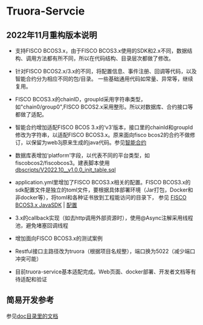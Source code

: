 # Truora-Servcie

## 2022年11月重构版本说明


* 支持FISCO BCOS3.x，由于FISCO BCOS3.x使用的SDK和2.x不同，数据结构、调用方法都有所不同，所以在代码结构、目录层次都做了修改。

* 针对FISCO BCOS2.x/3.x的不同，将配置信息、事件注册、回调等代码，以及智能合约分为相应不同的包/目录。 一些基础通用代码如常量、异常等，继续复用。

* FISCO BCOS3.x的chainID，groupId采用字符串类型，如"chain0/group0",FISCO BCOS2.x采用整形。所以对数据库、合约接口等都做了适配。

* 智能合约增加适配FISCO BCOS 3.x的‘v3’版本，接口里的chainId和groupId修改为字符串，以适配FISCO BCOS3.x。原来面向fisco bcos2的合约不做修订，以保留为web3j原来生成的java代码。参见[智能合约](/contracts/1.0/sol-0.6/oracle)

* 数据库表增加‘platform’字段，以代表不同的平台类型，如fiscobcos2/fiscobcos3。建表脚本使用 [dbscripts/V2022.10__v1.0.0_init_table.sql](dbscripts/V2022.10__v1.0.0_init_table.sql)

* application.yml里增加了FISCO BCOS3.x相关的配置。FISCO BCOS3.x的sdk配置文件是独立的toml文件，要根据具体部署环境（Jar打包，Docker和非docker等），将toml和各种证书放到工程能访问的目录下，
  参见 [FISCO BCOS3.x JavaSDK](https://fisco-bcos-documentation.readthedocs.io/zh_CN/v3.0.0/docs/sdk/java_sdk/index.html) | [配置](https://fisco-bcos-documentation.readthedocs.io/zh_CN/v3.0.0/docs/sdk/java_sdk/configuration.html)

* 3.x的callback实现（如去http调用外部资源时），使用@Async注解采用线程池，避免堵塞回调线程

* 增加面向FISCO BCOS3.x的测试案例

* Restful接口主路径改为truora（根据项目名规整），端口换为5022（减少端口冲突可能）

* 目前truora-service基本适配完成。Web页面、docker部署、开发者文档等有待适配和验证


## 简易开发参考
参见[doc目录里的文档](/doc) 